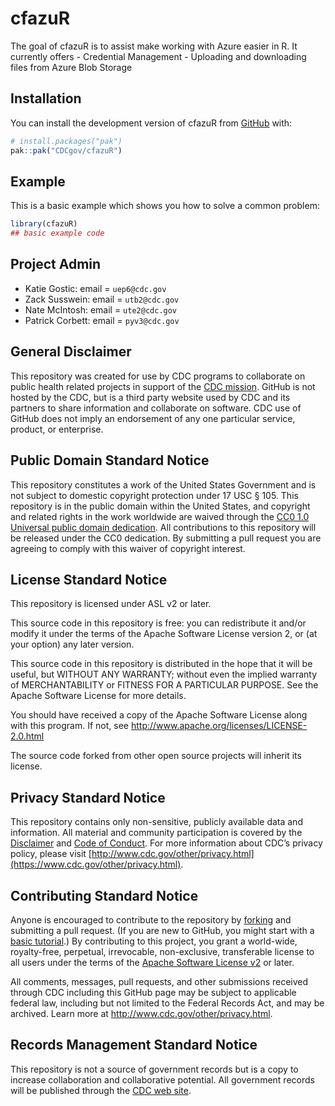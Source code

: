 
<!-- README.md is generated from README.Rmd. Please edit that file -->

# cfazuR

<!-- badges: start -->
<!-- badges: end -->

The goal of cfazuR is to assist make working with Azure easier in R. It
currently offers - Credential Management - Uploading and downloading
files from Azure Blob Storage

## Installation

You can install the development version of cfazuR from
[GitHub](https://github.com/) with:

``` r
# install.packages("pak")
pak::pak("CDCgov/cfazuR")
```

## Example

This is a basic example which shows you how to solve a common problem:

``` r
library(cfazuR)
## basic example code
```

## Project Admin

- Katie Gostic: email = `uep6@cdc.gov`
- Zack Susswein: email = `utb2@cdc.gov`
- Nate McIntosh: email = `ute2@cdc.gov`
- Patrick Corbett: email = `pyv3@cdc.gov`

## General Disclaimer

This repository was created for use by CDC programs to collaborate on
public health related projects in support of the [CDC
mission](https://www.cdc.gov/about/organization/mission.htm). GitHub is
not hosted by the CDC, but is a third party website used by CDC and its
partners to share information and collaborate on software. CDC use of
GitHub does not imply an endorsement of any one particular service,
product, or enterprise.

## Public Domain Standard Notice

This repository constitutes a work of the United States Government and
is not subject to domestic copyright protection under 17 USC § 105. This
repository is in the public domain within the United States, and
copyright and related rights in the work worldwide are waived through
the [CC0 1.0 Universal public domain
dedication](https://creativecommons.org/publicdomain/zero/1.0/). All
contributions to this repository will be released under the CC0
dedication. By submitting a pull request you are agreeing to comply with
this waiver of copyright interest.

## License Standard Notice

This repository is licensed under ASL v2 or later.

This source code in this repository is free: you can redistribute it
and/or modify it under the terms of the Apache Software License version
2, or (at your option) any later version.

This source code in this repository is distributed in the hope that it
will be useful, but WITHOUT ANY WARRANTY; without even the implied
warranty of MERCHANTABILITY or FITNESS FOR A PARTICULAR PURPOSE. See the
Apache Software License for more details.

You should have received a copy of the Apache Software License along
with this program. If not, see
<http://www.apache.org/licenses/LICENSE-2.0.html>

The source code forked from other open source projects will inherit its
license.

## Privacy Standard Notice

This repository contains only non-sensitive, publicly available data and
information. All material and community participation is covered by the
[Disclaimer](https://github.com/CDCgov/template/blob/master/DISCLAIMER.md)
and [Code of
Conduct](https://github.com/CDCgov/template/blob/master/code-of-conduct.md).
For more information about CDC’s privacy policy, please visit
[http://www.cdc.gov/other/privacy.html](https://www.cdc.gov/other/privacy.html).

## Contributing Standard Notice

Anyone is encouraged to contribute to the repository by
[forking](https://help.github.com/articles/fork-a-repo) and submitting a
pull request. (If you are new to GitHub, you might start with a [basic
tutorial](https://help.github.com/articles/set-up-git).) By contributing
to this project, you grant a world-wide, royalty-free, perpetual,
irrevocable, non-exclusive, transferable license to all users under the
terms of the [Apache Software License
v2](http://www.apache.org/licenses/LICENSE-2.0.html) or later.

All comments, messages, pull requests, and other submissions received
through CDC including this GitHub page may be subject to applicable
federal law, including but not limited to the Federal Records Act, and
may be archived. Learn more at <http://www.cdc.gov/other/privacy.html>.

## Records Management Standard Notice

This repository is not a source of government records but is a copy to
increase collaboration and collaborative potential. All government
records will be published through the [CDC web
site](http://www.cdc.gov).
